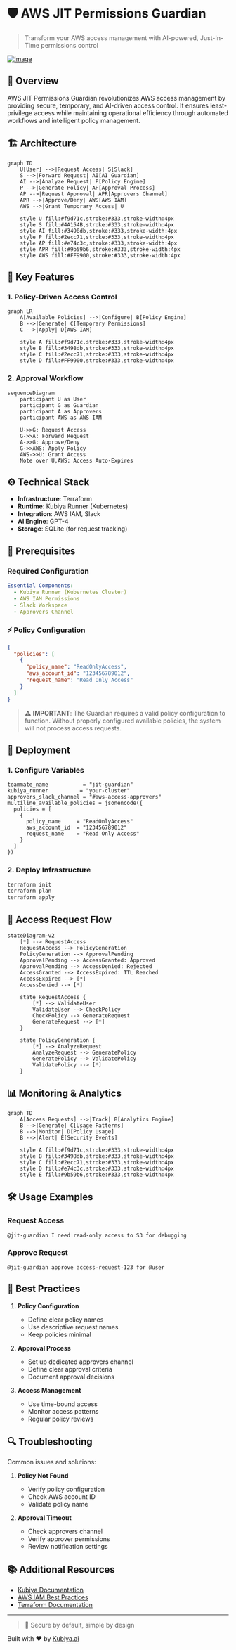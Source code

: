 # 🛡️ AWS JIT Permissions Guardian

> Transform your AWS access management with AI-powered, Just-In-Time permissions control

[![image](https://github.com/user-attachments/assets/e0bfb98f-bd4e-4808-a177-d845601be07f)
](https://kubiya-public-20221113173935726800000003.s3.us-east-1.amazonaws.com/Knite.png)

## 🌟 Overview

AWS JIT Permissions Guardian revolutionizes AWS access management by providing secure, temporary, and AI-driven access control. It ensures least-privilege access while maintaining operational efficiency through automated workflows and intelligent policy management.

## 🏗️ Architecture

```mermaid
graph TD
    U[User] -->|Request Access| S[Slack]
    S -->|Forward Request| AI[AI Guardian]
    AI -->|Analyze Request| P[Policy Engine]
    P -->|Generate Policy| AP[Approval Process]
    AP -->|Request Approval| APR[Approvers Channel]
    APR -->|Approve/Deny| AWS[AWS IAM]
    AWS -->|Grant Temporary Access| U
    
    style U fill:#f9d71c,stroke:#333,stroke-width:4px
    style S fill:#4A154B,stroke:#333,stroke-width:4px
    style AI fill:#3498db,stroke:#333,stroke-width:4px
    style P fill:#2ecc71,stroke:#333,stroke-width:4px
    style AP fill:#e74c3c,stroke:#333,stroke-width:4px
    style APR fill:#9b59b6,stroke:#333,stroke-width:4px
    style AWS fill:#FF9900,stroke:#333,stroke-width:4px
```

## 🔑 Key Features

### 1. Policy-Driven Access Control
```mermaid
graph LR
    A[Available Policies] -->|Configure| B[Policy Engine]
    B -->|Generate| C[Temporary Permissions]
    C -->|Apply| D[AWS IAM]
    
    style A fill:#f9d71c,stroke:#333,stroke-width:4px
    style B fill:#3498db,stroke:#333,stroke-width:4px
    style C fill:#2ecc71,stroke:#333,stroke-width:4px
    style D fill:#FF9900,stroke:#333,stroke-width:4px
```

### 2. Approval Workflow
```mermaid
sequenceDiagram
    participant U as User
    participant G as Guardian
    participant A as Approvers
    participant AWS as AWS IAM

    U->>G: Request Access
    G->>A: Forward Request
    A->>G: Approve/Deny
    G->>AWS: Apply Policy
    AWS->>U: Grant Access
    Note over U,AWS: Access Auto-Expires
```

## ⚙️ Technical Stack

- **Infrastructure**: Terraform
- **Runtime**: Kubiya Runner (Kubernetes)
- **Integration**: AWS IAM, Slack
- **AI Engine**: GPT-4
- **Storage**: SQLite (for request tracking)

## 🚨 Prerequisites

### Required Configuration
```yaml
Essential Components:
  - Kubiya Runner (Kubernetes Cluster)
  - AWS IAM Permissions
  - Slack Workspace
  - Approvers Channel
```

### ⚡ Policy Configuration
```json
{
  "policies": [
    {
      "policy_name": "ReadOnlyAccess",
      "aws_account_id": "123456789012",
      "request_name": "Read Only Access"
    }
  ]
}
```

> ⚠️ **IMPORTANT**: The Guardian requires a valid policy configuration to function. Without properly configured available policies, the system will not process access requests.

## 🚀 Deployment

### 1. Configure Variables
```hcl
teammate_name           = "jit-guardian"
kubiya_runner          = "your-cluster"
approvers_slack_channel = "#aws-access-approvers"
multiline_available_policies = jsonencode({
  policies = [
    {
      policy_name     = "ReadOnlyAccess"
      aws_account_id  = "123456789012"
      request_name    = "Read Only Access"
    }
  ]
})
```

### 2. Deploy Infrastructure
```bash
terraform init
terraform plan
terraform apply
```

## 🔄 Access Request Flow

```mermaid
stateDiagram-v2
    [*] --> RequestAccess
    RequestAccess --> PolicyGeneration
    PolicyGeneration --> ApprovalPending
    ApprovalPending --> AccessGranted: Approved
    ApprovalPending --> AccessDenied: Rejected
    AccessGranted --> AccessExpired: TTL Reached
    AccessExpired --> [*]
    AccessDenied --> [*]

    state RequestAccess {
        [*] --> ValidateUser
        ValidateUser --> CheckPolicy
        CheckPolicy --> GenerateRequest
        GenerateRequest --> [*]
    }

    state PolicyGeneration {
        [*] --> AnalyzeRequest
        AnalyzeRequest --> GeneratePolicy
        GeneratePolicy --> ValidatePolicy
        ValidatePolicy --> [*]
    }
```

## 📊 Monitoring & Analytics

```mermaid
graph TD
    A[Access Requests] -->|Track| B[Analytics Engine]
    B -->|Generate| C[Usage Patterns]
    B -->|Monitor| D[Policy Usage]
    B -->|Alert| E[Security Events]
    
    style A fill:#f9d71c,stroke:#333,stroke-width:4px
    style B fill:#3498db,stroke:#333,stroke-width:4px
    style C fill:#2ecc71,stroke:#333,stroke-width:4px
    style D fill:#e74c3c,stroke:#333,stroke-width:4px
    style E fill:#9b59b6,stroke:#333,stroke-width:4px
```

## 🛠️ Usage Examples

### Request Access
```slack
@jit-guardian I need read-only access to S3 for debugging
```

### Approve Request
```slack
@jit-guardian approve access-request-123 for @user
```

## 🎯 Best Practices

1. **Policy Configuration**
   - Define clear policy names
   - Use descriptive request names
   - Keep policies minimal

2. **Approval Process**
   - Set up dedicated approvers channel
   - Define clear approval criteria
   - Document approval decisions

3. **Access Management**
   - Use time-bound access
   - Monitor access patterns
   - Regular policy reviews

## 🔍 Troubleshooting

Common issues and solutions:
1. **Policy Not Found**
   - Verify policy configuration
   - Check AWS account ID
   - Validate policy name

2. **Approval Timeout**
   - Check approvers channel
   - Verify approver permissions
   - Review notification settings

## 📚 Additional Resources

- [Kubiya Documentation](https://docs.kubiya.ai)
- [AWS IAM Best Practices](https://aws.amazon.com/iam/best-practices/)
- [Terraform Documentation](https://terraform.io/docs)

---

> 🔐 Secure by default, simple by design

Built with ❤️ by [Kubiya.ai](https://kubiya.ai)
